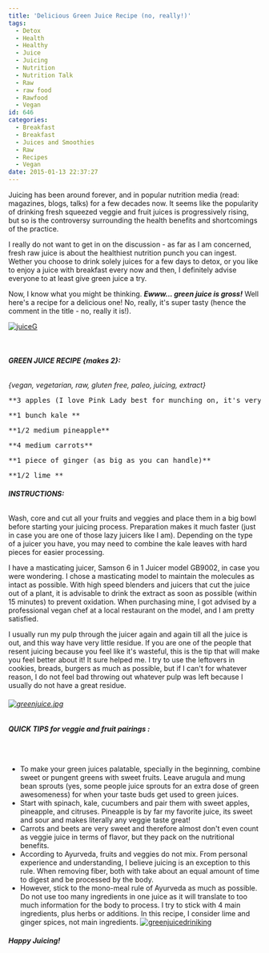 ```yaml
---
title: 'Delicious Green Juice Recipe (no, really!)'
tags:
  - Detox
  - Health
  - Healthy
  - Juice
  - Juicing
  - Nutrition
  - Nutrition Talk
  - Raw
  - raw food
  - Rawfood
  - Vegan
id: 646
categories:
  - Breakfast
  - Breakfast
  - Juices and Smoothies
  - Raw
  - Recipes
  - Vegan
date: 2015-01-13 22:37:27
---
```


Juicing has been around forever, and in popular nutrition media (read: magazines, blogs, talks) for a few decades now. It seems like the popularity of drinking fresh squeezed veggie and fruit juices is progressively rising, but so is the controversy surrounding the health benefits and shortcomings of the practice.

I really do not want to get in on the discussion - as far as I am concerned, fresh raw juice is about the healthiest nutrition punch you can ingest. Wether you choose to drink solely juices for a few days to detox, or you like to enjoy a juice with breakfast every now and then, I definitely advise everyone to at least give green juice a try.

Now, I know what you might be thinking. _**Ewww... green juice is gross!**_ Well here's a recipe for a delicious one! No, really, it's super tasty (hence the comment in the title - no, really it is!).

[![juiceG](http://girlintheraw.com/wp-content/uploads/2015/01/juiceG.jpg)](http://girlintheraw.com/wp-content/uploads/2015/01/juiceG.jpg)

&nbsp;

###### **GREEN JUICE RECIPE {makes 2}:**

_{vegan, vegetarian, raw, gluten free, paleo, juicing, extract}_
<pre>**3 apples (I love Pink Lady best for munching on, it's very sweet in juices)**</pre>
<pre>**1 bunch kale **</pre>
<pre>**1/2 medium pineapple**</pre>
<pre>**4 medium carrots**</pre>
<pre>**1 piece of ginger (as big as you can handle)**</pre>
<pre>**1/2 lime **</pre>

###### **INSTRUCTIONS:**

Wash, core and cut all your fruits and veggies and place them in a big bowl before starting your juicing process. Preparation makes it much faster (just in case you are one of those lazy juicers like I am). Depending on the type of a juicer you have, you may need to combine the kale leaves with hard pieces for easier processing.

I have a masticating juicer, Samson 6 in 1 Juicer model GB9002, in case you were wondering. I chose a masticating model to maintain the molecules as intact as possible. With high speed blenders and juicers that cut the juice out of a plant, it is advisable to drink the extract as soon as possible (within 15 minutes) to prevent oxidation. When purchasing mine, I got advised by a professional vegan chef at a local restaurant on the model, and I am pretty satisfied.

I usually run my pulp through the juicer again and again till all the juice is out, and this way have very little residue. If you are one of the people that resent juicing because you feel like it's wasteful, this is the tip that will make you feel better about it! It sure helped me. I try to use the leftovers in cookies, breads, burgers as much as possible, but if I can't for whatever reason, I do not feel bad throwing out whatever pulp was left because I usually do not have a great residue.

###### [![greenjuice.jpg](http://girlintheraw.com/wp-content/uploads/2015/01/greenjuice-960x892.jpg)](http://girlintheraw.com/wp-content/uploads/2015/01/greenjuice.jpg)

###### **QUICK TIPS for veggie and fruit pairings :**

&nbsp;

*   To make your green juices palatable, specially in the beginning, combine sweet or pungent greens with sweet fruits. Leave arugula and mung bean sprouts (yes, some people juice sprouts for an extra dose of green awesomeness) for when your taste buds get used to green juices.
*   Start with spinach, kale, cucumbers and pair them with sweet apples, pineapple, and citruses. Pineapple is by far my favorite juice, its sweet and sour and makes literally any veggie taste great!
*   Carrots and beets are very sweet and therefore almost don't even count as veggie juice in terms of flavor, but they pack on the nutritional benefits.
*   According to Ayurveda, fruits and veggies do not mix. From personal experience and understanding, I believe juicing is an exception to this rule. When removing fiber, both with take about an equal amount of time to digest and be processed by the body.
*   However, stick to the mono-meal rule of Ayurveda as much as possible. Do not use too many ingredients in one juice as it will translate to too much information for the body to process. I try to stick with 4 main ingredients, plus herbs or additions. In this recipe, I consider lime and ginger spices, not main ingredients.
[![greenjuicedriniking](http://girlintheraw.com/wp-content/uploads/2015/01/greenjuicedriniking.jpg)](http://girlintheraw.com/wp-content/uploads/2015/01/greenjuicedriniking.jpg)

##### **Happy Juicing!**

&nbsp;